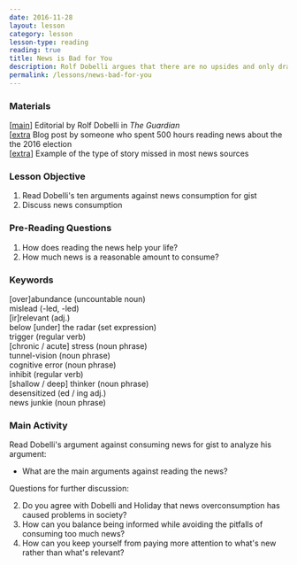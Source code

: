```yaml
---
date: 2016-11-28
layout: lesson
category: lesson
lesson-type: reading
reading: true
title: News is Bad for You
description: Rolf Dobelli argues that there are no upsides and only drawbacks to reading the news
permalink: /lessons/news-bad-for-you
---
```

### Materials 

[<a href="https://www.theguardian.com/media/2013/apr/12/news-is-bad-rolf-dobelli" target="_blank">main</a>] Editorial by Rolf Dobelli in *The Guardian*  
[<a href="https://medium.com/art-marketing/i-quit-the-news-consider-it-too-6c1c6439b370#.yweiwphal" target="_blank">extra</a> Blog post by someone who spent 500 hours reading news about the the 2016 election  
[<a href="http://www.askthepilot.com/silent-anniversary/" target="_blank">extra</a>] Example of the type of story missed in most news sources  

### Lesson Objective 

1. Read Dobelli's ten arguments against news consumption for gist  
2. Discuss news consumption 

### Pre-Reading Questions

1. How does reading the news help your life? 
2. How much news is a reasonable amount to consume? 

### Keywords 

[over]abundance (uncountable noun)  
mislead (-led, -led)  
[ir]relevant (adj.)  
below [under] the radar (set expression)   
trigger (regular verb)  
[chronic / acute] stress (noun phrase)  
tunnel-vision (noun phrase)  
cognitive error (noun phrase)  
inhibit (regular verb)  
[shallow / deep] thinker (noun phrase)  
desensitized (ed / ing adj.)  
news junkie (noun phrase)  

### Main Activity  

Read Dobelli's argument against consuming news for gist to analyze his argument:

- What are the main arguments against reading the news?  

Questions for further discussion: 

2. Do you agree with Dobelli and Holiday that news overconsumption has caused problems in society? 
3. How can you balance being informed while avoiding the pitfalls of consuming too much news? 
4. How can you keep yourself from paying more attention to what's new rather than what's relevant?